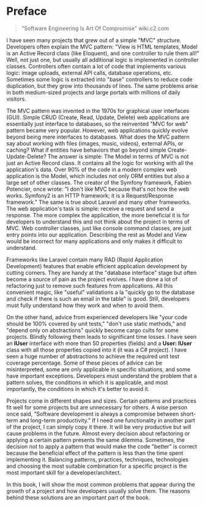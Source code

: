# Preface

> "Software Engineering Is Art Of Compromise" wiki.c2.com

I have seen many projects that grew out of a simple "MVC" structure.
Developers often explain the MVC pattern: "View is HTML templates, Model is an Active Record class (like Eloquent), and one controller to rule them all!"
Well, not just one, but usually all additional logic is implemented in controller classes.
Controllers often contain a lot of code that implements various logic: image uploads, external API calls, database operations, etc.
Sometimes some logic is extracted into "base" controllers to reduce code duplication, but they grow into thousands of lines.
The same problems arise in both medium-sized projects and large portals with millions of daily visitors.

The MVC pattern was invented in the 1970s for graphical user interfaces (GUI).
Simple CRUD (Create, Read, Update, Delete) web applications are essentially just interface to databases, so the reinvented "MVC for web" pattern became very popular.
However, web applications quickly evolve beyond being mere interfaces to databases.
What does the MVC pattern say about working with files (images, music, videos), external APIs, or caching?
What if entities have behaviors that go beyond simple Create-Update-Delete?
The answer is simple: The Model in terms of MVC is not just an Active Record class. It contains all the logic for working with all the application's data.
Over 90% of the code in a modern complex web application is the Model, which includes not only ORM entities but also a large set of other classes.
The creator of the Symfony framework, Fabien Potencier, once wrote: "I don't like MVC because that's not how the web works. Symfony2 is an HTTP framework; it is a Request/Response framework."
The same is true about Laravel and many other frameworks. The web application's task is simple: receive a request and send a response. The more complex the application, the more beneficial it is for developers to understand this and not think about the project in terms of MVC. Web controller classes, just like console command classes, are just entry points into our application. Describing the rest as Model and View would be incorrect for many applications and only makes it difficult to understand.

Frameworks like Laravel contain many RAD (Rapid Application Development) features that enable efficient application development by cutting corners.
They are handy at the "database interface" stage but often become a source of pain as the project evolves.
I have done a lot of refactoring just to remove such features from applications.
All this convenient magic, like "useful" validations a la "quickly go to the database and check if there is such an email in the table" is good. Still, developers must fully understand how they work and when to avoid them.

On the other hand, advice from experienced developers like "your code should be 100% covered by unit tests," "don't use static methods," and "depend only on abstractions" quickly become cargo cults for some projects.
Blindly following them leads to significant time losses.
I have seen an **IUser** interface with more than 50 properties (fields) and a **User: IUser** class with all those properties copied into it (it was a C# project).
I have seen a huge number of abstractions to achieve the required unit test coverage percentage.
Some of these pieces of advice can be misinterpreted, some are only applicable in specific situations, and some have important exceptions.
Developers must understand the problem that a pattern solves, the conditions in which it is applicable, and most importantly, the conditions in which it's better to avoid it.

Projects come in different shapes and sizes.
Certain patterns and practices fit well for some projects but are unnecessary for others.
A wise person once said, "Software development is always a compromise between short-term and long-term productivity."
If I need one functionality in another part of the project, I can simply copy it there.
It will be very productive but will cause problems in the future.
Almost every decision about refactoring or applying a certain pattern presents the same dilemma.
Sometimes, the decision not to apply a pattern that would make the code "better" is correct because the beneficial effect of the pattern is less than the time spent implementing it.
Balancing patterns, practices, techniques, technologies and choosing the most suitable combination for a specific project is the most important skill for a developer/architect.

In this book, I will show the most common problems that appear during the growth of a project and how developers usually solve them.
The reasons behind these solutions are an important part of the book.
